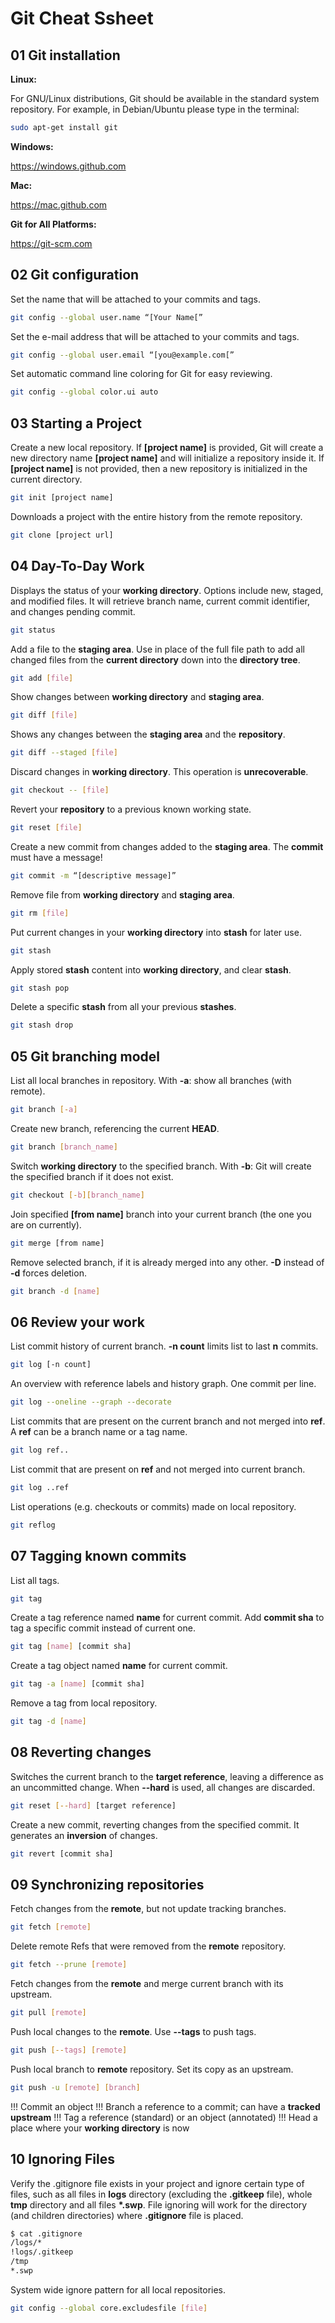 # Git Cheat Ssheet

## 01 Git installation

**Linux:**

For GNU/Linux distributions, Git should be available in the standard
system repository. For example, in Debian/Ubuntu please type in
the terminal:

```bash
sudo apt-get install git
```

**Windows:**

<https://windows.github.com>

**Mac:**

<https://mac.github.com>

**Git for All Platforms:**

<https://git-scm.com>

## 02 Git configuration

Set the name that will be attached to your commits and tags.

```bash
git config --global user.name “[Your Name[”
```

Set the e-mail address that will be attached to your commits and tags.

```bash
git config --global user.email “[you@example.com[”
```

Set automatic command line coloring for Git for easy reviewing.

```bash
git config --global color.ui auto
```

## 03 Starting a Project

Create a new local repository. If **[project name]** is provided, Git will create a new directory name **[project name]** and will initialize a repository inside it. If **[project name]** is not provided, then a new repository is initialized in the current directory.

```bash
git init [project name]
```

Downloads a project with the entire history from the remote repository.

```bash
git clone [project url]
```

## 04 Day-To-Day Work

Displays the status of your **working directory**. Options include new, staged, and modified files. It will retrieve branch name, current commit identifier, and changes pending commit.

```bash
git status
```

Add a file to the **staging area**. Use in place of the full file path to add all changed files from the **current directory** down into the **directory tree**.

```bash
git add [file]
```

Show changes between **working directory** and **staging area**.

```bash
git diff [file]
```

Shows any changes between the **staging area** and the **repository**.

```bash
git diff --staged [file]
```

Discard changes in **working directory**. This operation is **unrecoverable**.

```bash
git checkout -- [file]
```

Revert your **repository** to a previous known working state.

```bash
git reset [file]
```

Create a new commit from changes added to the **staging area**. The **commit** must have a message!

```bash
git commit -m “[descriptive message]”
```

Remove file from **working directory** and **staging area**.

```bash
git rm [file]
```

Put current changes in your **working directory** into **stash** for later use.

```bash
git stash
```

Apply stored **stash** content into **working directory**, and clear **stash**.

```bash
git stash pop
```

Delete a specific **stash** from all your previous **stashes**.

```bash
git stash drop
```

## 05 Git branching model

List all local branches in repository. With **-a**: show all branches (with remote).

```bash
git branch [-a]
```

Create new branch, referencing the current **HEAD**.

```bash
git branch [branch_name]
```

Switch **working directory** to the specified branch. With **-b**: Git will create the specified branch if it does not exist.

```bash
git checkout [-b][branch_name]
```

Join specified **[from name]** branch into your current branch (the one you are on currently).

```bash
git merge [from name]
```

Remove selected branch, if it is already merged into any other.
**-D** instead of **-d** forces deletion.

```bash
git branch -d [name]
```

## 06 Review your work

List commit history of current branch. **-n count** limits list to last **n** commits.

```bash
git log [-n count]
```

An overview with reference labels and history graph. One commit per line.

```bash
git log --oneline --graph --decorate
```

List commits that are present on the current branch and not merged into **ref**. A **ref** can be a branch name or a tag name.

```bash
git log ref..
```

List commit that are present on **ref** and not merged into current branch.

```bash
git log ..ref
```

List operations (e.g. checkouts or commits) made on local repository.

```bash
git reflog
```

## 07 Tagging known commits

List all tags.

```bash
git tag
```

Create a tag reference named **name** for current commit. Add **commit sha** to tag a specific commit instead of current one.

```bash
git tag [name] [commit sha]
```

Create a tag object named **name** for current commit.

```bash
git tag -a [name] [commit sha]
```

Remove a tag from local repository.

```bash
git tag -d [name]
```

## 08 Reverting changes

Switches the current branch to the **target reference**, leaving a difference as an uncommitted change. When **--hard** is used, all changes are discarded.

```bash
git reset [--hard] [target reference]
```

Create a new commit, reverting changes from the specified commit. It generates an **inversion** of changes.

```bash
git revert [commit sha]
```

## 09 Synchronizing repositories

Fetch changes from the **remote**, but not update tracking branches.

```bash
git fetch [remote]
```

Delete remote Refs that were removed from the **remote** repository.

```bash
git fetch --prune [remote]
```

Fetch changes from the **remote** and merge current branch with its upstream.

```bash
git pull [remote]
```

Push local changes to the **remote**. Use **--tags** to push tags.

```bash
git push [--tags] [remote]
```

Push local branch to **remote** repository. Set its copy as an upstream.

```bash
git push -u [remote] [branch]
```

!!! Commit
an object
!!! Branch
a reference to a commit; can have a **tracked upstream**
!!! Tag
a reference (standard) or an object (annotated)
!!! Head
a place where your **working directory** is now

## 10 Ignoring Files

Verify the .gitignore file exists in your project and ignore certain type of files, such as all files in **logs** directory (excluding the **.gitkeep** file), whole **tmp** directory and all files **\*.swp**. File ignoring will work for the directory (and children directories) where **.gitignore** file is placed.

```bash
$ cat .gitignore
/logs/*
!logs/.gitkeep
/tmp
*.swp
```

System wide ignore pattern for all local repositories.

```bash
git config --global core.excludesfile [file]
```
